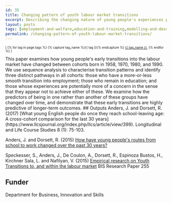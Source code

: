 ```yaml
---
id: 35
title: Changing pattern of youth labour market transitions
excerpt: Describing the changing nature of young people's experiences post-school leaving age over the past 30 years.
layout: posts
tags: [employment-and-welfare,education-and-training,modelling-and-descriptives]
permalink: /changing-pattern-of-youth-labour-market-transitions/
---
```

<div>
  <p style="font-size:.7em;">
    [
    {% for tag in page.tags %}
      {% capture tag_name %}{{ tag }}{% endcapture %}
      <a href="/{{ tag_name }}"><nobr>{{ tag_name }}</nobr>&nbsp;</a>
    {% endfor %}
    ]
  </p>
</div>
This paper examines how young people's early transitions into the labour market have changed between cohorts born in 1958, 1970, 1980, and 1990. We use sequence analysis to characterise transition patterns and identify three distinct pathways in all cohorts: those who have a more-or-less smooth transition into employment; those who remain in education; and those whose experiences are potentially more of a concern in the sense that they appear not to achieve either of these.  We examine how the predictors of being in one rather than another of these groups have changed over time, and demonstrate that these early transitions are highly predictive of longer-term outcomes.
## Outputs
Anders, J. and Dorsett, R. (2017) [What young English people do once they reach school-leaving age: A cross-cohort comparison for the last 30 years](https://www.llcsjournal.org/index.php/llcs/article/view/399).  Longitudinal and Life Course Studies 8 (1): 75-103.

Anders, J. and Dorsett, R. (2015) [How have young people's routes from school to work changed over the past 30 years?](http://www.niesr.ac.uk/blog/how-have-young-people%E2%80%99s-routes-school-work-changed-over-past-30-years#.V6BdpTVcQgQ)

Speckesser, S., Anders, J., De Coulon, A., Dorsett, R., Espinoza Bustos, H., Kirchner Sala, L. and Nafilyan, V. (2015) [Empirical research on Youth Transitions to, and within the labour market](https://www.gov.uk/government/uploads/system/uploads/attachment_data/file/471319/BIS-15-612-empirical-research-on-youth-transitions_to-and-within-the-labour-market.pdf) BIS Research Paper 255

## Funder
Department for Business, Innovation and Skills
